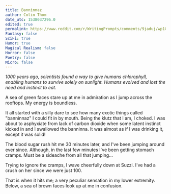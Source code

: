 ```yaml
---
title: Banninnaz
author: Colin Thom
date_utc: 1538037296.0
edited: true
permalink: https://www.reddit.com/r/WritingPrompts/comments/9jaduj/wp1000_years_ago_scientists_have_found_a_way_to/
Fantasy: false
SciFi: true
Humor: true
Magical Realism: false
Horror: false
Poetry: false
Micro: false
---
```

*1000 years ago, scientists found a way to give humans chlorophyll, enabling humans to survive solely on sunlight. Humans evolved and lost the need and instinct to eat.*

A sea of green faces stare up at me in admiration as I jump across the rooftops. My energy is boundless.

It all started with a silly dare to see how many exotic things called "banninnaz" I could fit in by mouth. Being the klutz that I am, I choked. I was about to asphyxiate from lack of carbon dioxide when some latent instinct kicked in and I swallowed the banninna. It was almost as if I was drinking it, except it was solid!

The blood sugar rush hit me 30 minutes later, and I've been jumping around ever since. Although, in the last few minutes I've been getting stomach cramps. Must be a sideache from all that jumping...

Trying to ignore the cramps, I wave cheerfully down at Suzzi. I've had a crush on her since we were just 100.

That is when it hits me; a very peculiar sensation in my lower extremity. Below, a sea of brown faces look up at me in confusion.
